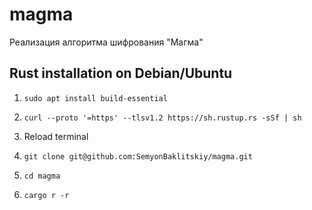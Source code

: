 # magma
Реализация алгоритма шифрования "Магма"

## Rust installation on Debian/Ubuntu

1. `sudo apt install build-essential`
2. `curl --proto '=https' --tlsv1.2 https://sh.rustup.rs -sSf | sh`
3. Reload terminal

1. `git clone git@github.com:SemyonBaklitskiy/magma.git`
2. `cd magma`
3. `cargo r -r`
